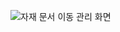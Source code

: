 
![자재 문서 이동 관리 화면](https://github.com/user-attachments/assets/a99d96a6-2a7a-4422-9edc-aa74b03ae5cd)
